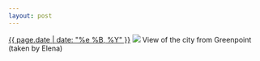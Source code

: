 ```yaml
---
layout: post
---
```


<p>
  <time><a href="/458">{{ page.date | date: "%e %B, %Y" }}</a></time>
  <a href="/458"><img src="{{ site.assets_url }}/458.jpg"/></a>
  <span>View of the city from Greenpoint (taken by Elena)</span>
</p>
